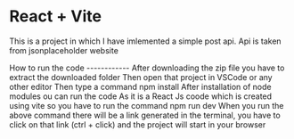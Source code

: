 
# React + Vite
This is a project in which I have imlemented a simple post api. Api is taken from jsonplaceholder website

How to run the code ------------ After downloading the zip file you have to extract the downloaded folder Then open that project in VSCode or any other editor Then type a command npm install After installation of node modules ou can run the code As it is a React Js coode which is created using vite so you have to run the command npm run dev When you run the above command there will be a link generated in the terminal, you have to click on that link (ctrl + click) and the project will start in your browser



